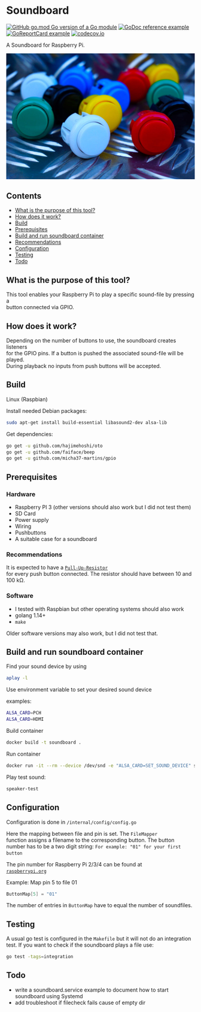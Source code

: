 Soundboard
===================

[![GitHub go.mod Go version of a Go module](https://img.shields.io/github/go-mod/go-version/gomods/athens.svg)](https://github.com/micha37-martins/soundboard)
[![GoDoc reference example](https://img.shields.io/badge/godoc-reference-blue.svg)](https://pkg.go.dev/micha37-martins/soundboard)
[![GoReportCard example](https://goreportcard.com/badge/github.com/micha37-martins/soundboard)](https://goreportcard.com/report/github.com/micha37-martins/soundboard)
[![codecov.io](https://codecov.io/gh/micha37-martins/soundboard/branch/master/graph/badge.svg?token=:graph_token )](https://codecov.io/gh/micha37-martins/soundboard)

A Soundboard for Raspberry Pi.

![pushbuttons](assets/pushbuttons.JPG)

Contents
----
- [What is the purpose of this tool?](#what-is-the-purpose-of-this-tool?)
- [How does it work?](#how-does-it-work?)
- [Build](#build)
- [Prerequisites](#prerequisites)
- [Build and run soundboard container](#build-and-run-soundboard-container)
- [Recommendations](#recommendations)
- [Configuration](#configuration)
- [Testing](#testing)
- [Todo](#todo)

What is the purpose of this tool?
----
This tool enables your Raspberry Pi to play a specific sound-file by pressing a  
button connected via GPIO.

How does it work?
----
Depending on the number of buttons to use, the soundboard creates listeners  
for the GPIO pins. If a button is pushed the associated sound-file will be played.  
During playback no inputs from push buttons will be accepted.

Build
----
Linux (Raspbian)

Install needed Debian packages:
```sh
sudo apt-get install build-essential libasound2-dev alsa-lib
```

Get dependencies:
```sh
go get -u github.com/hajimehoshi/oto
go get -u github.com/faiface/beep
go get -u github.com/micha37-martins/gpio
```

Prerequisites
----

### Hardware

- Raspberry PI 3 (other versions should also work but I did not test them)
- SD Card
- Power supply
- Wiring
- Pushbuttons
- A suitable case for a soundboard

### Recommendations

It is expected to have a [`Pull-Up-Resistor`](https://en.wikipedia.org/wiki/Pull-up_resistor)  
for every push button connected. The resistor should have between 10 and 100 k&#8486;.

### Software

- I tested with Raspbian but other operating systems should also work
- golang 1.14+
- `make`

Older software versions may also work, but I did not test that.

Build and run soundboard container
----
Find your sound device by using
```sh
aplay -l
```

Use environment variable to set your desired sound device

examples:
```sh
ALSA_CARD=PCH
ALSA_CARD=HDMI

```

Build container
```sh
docker build -t soundboard .
```

Run container
```sh
docker run -it --rm --device /dev/snd -e "ALSA_CARD=SET_SOUND_DEVICE" soundboard:0.0.1 /bin/sh
```
Play test sound:
```sh
speaker-test
```


Configuration
----
Configuration is done in `/internal/config/config.go`

Here the mapping between file and pin is set. The `FileMapper`  
function assigns a filename to the corresponding button. The button  
number has to be a two digit string:
`For example: "01" for your first button`

The pin number for Raspberry Pi 2/3/4 can be found at  
[`raspberrypi.org`](https://www.raspberrypi.org/documentation/usage/gpio/)  

Example:
Map pin 5 to file 01

```go
ButtonMap[5] = "01"
```

The number of entries in `ButtonMap` have to equal the number of soundfiles.

Testing
----
A usual go test is configured in the `Makefile` but it will not do an integration test. If you want to check if the soundboard plays a file use:
```sh
go test -tags=integration
```

Todo
----
- write a soundboard.service example to document how to start
  soundboard using Systemd
- add troubleshoot if filecheck fails cause of empty dir
